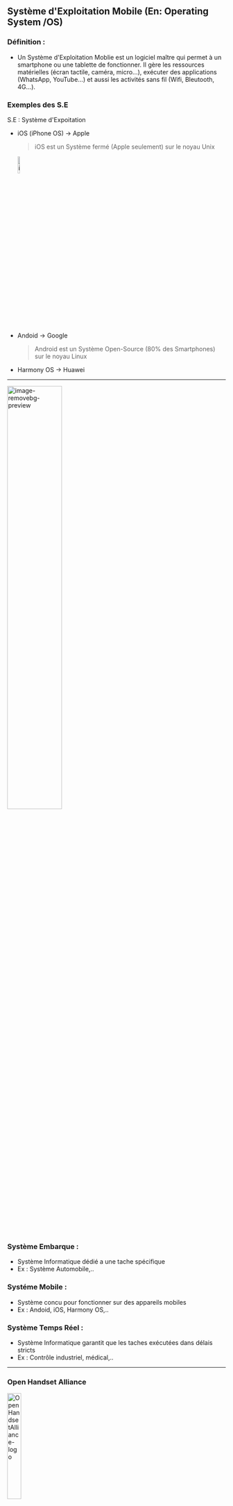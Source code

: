 ## Système d'Exploitation Mobile (En: Operating System /OS)
### Définition :
- Un Système d'Exploitation Moblie est un logiciel maître qui permet à un smartphone ou une tablette de fonctionner.
Il gère les ressources matérielles (écran tactile, caméra, micro…), exécuter des applications (WhatsApp, YouTube…) et aussi les activités sans fil (Wifi, Bleutooth, 4G…).
### Exemples des S.E 
S.E : Système d'Expoitation
- iOS (iPhone OS) -> Apple <br>
  > iOS est un Système fermé (Apple seulement) sur le noyau Unix <br>
  <img width="10%" height="10%" alt="img icons8" src="https://github.com/user-attachments/assets/d8246e14-b18e-45a4-924f-e795d0e6d36b" />

- Andoid -> Google <br>
  > Android est un Système Open-Source (80% des Smartphones) sur le noyau Linux
- Harmony OS -> Huawei
***
<img width="50%" height="50%" alt="image-removebg-preview" src="https://github.com/user-attachments/assets/328c791c-333b-475e-a868-d1ff01db1533" /><br>
### Système Embarque :
- Système Informatique dédié a une tache spécifique
- Ex : Système Automobile,..
### Systéme Mobile :
- Système concu pour fonctionner sur des appareils mobiles
- Ex : Andoid, iOS, Harmony OS,..
### Système Temps Réel :
- Système Informatique garantit que les taches exécutées dans délais stricts
- Ex : Contrôle industriel, médical,..
***
### Open Handset Alliance 
<img width="25%" height="25%" alt="OpenHandsetAlliance-logo" src="https://github.com/user-attachments/assets/98034951-1c90-4f16-93c1-77f8d0bead7c" /> <br>

- Une coalition dédié le 2007 pour regrouper 84 entreprise technologiques et Mobile
au but de créer un système Android ouvert et gratuit.
- l'Acteur majeur : <strong>Google</strong>















***
***
## Ressources
[Developpement Mobile Partie 1.pdf](https://github.com/user-attachments/files/22642718/M201_Partie_1.pdf)

